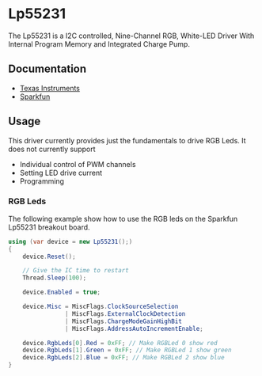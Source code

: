 ﻿# Lp55231

The Lp55231 is a I2C controlled, Nine-Channel RGB, White-LED Driver With Internal Program Memory and Integrated Charge Pump.

## Documentation

- [Texas Instruments](https://www.ti.com/product/LP55231)
- [Sparkfun](https://www.sparkfun.com/products/13884)

## Usage

This driver currently provides just the fundamentals to drive RGB Leds. It does not currently support

- Individual control of PWM channels
- Setting LED drive current
- Programming

### RGB Leds

The following example show how to use the RGB leds on the Sparkfun Lp55231 breakout board.

```csharp
using (var device = new Lp55231();)
{
    device.Reset();

    // Give the IC time to restart
    Thread.Sleep(100);

    device.Enabled = true;

    device.Misc = MiscFlags.ClockSourceSelection
                | MiscFlags.ExternalClockDetection
                | MiscFlags.ChargeModeGainHighBit
                | MiscFlags.AddressAutoIncrementEnable;

    device.RgbLeds[0].Red = 0xFF; // Make RGBLed 0 show red
    device.RgbLeds[1].Green = 0xFF; // Make RGBLed 1 show green
    device.RgbLeds[2].Blue = 0xFF; // Make RGBLed 2 show blue
}
```

